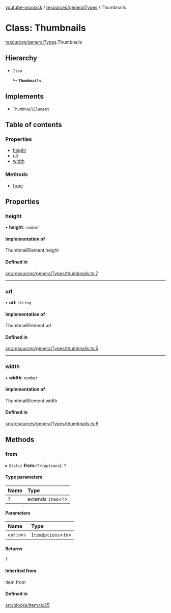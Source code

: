[youtube-moosick](../README.md) / [resources/generalTypes](../modules/resources_generalTypes.md) / Thumbnails

# Class: Thumbnails

[resources/generalTypes](../modules/resources_generalTypes.md).Thumbnails

## Hierarchy

- `Item`

  ↳ **`Thumbnails`**

## Implements

- `ThumbnailElement`

## Table of contents

### Properties

- [height](resources_generalTypes.Thumbnails.md#height)
- [url](resources_generalTypes.Thumbnails.md#url)
- [width](resources_generalTypes.Thumbnails.md#width)

### Methods

- [from](resources_generalTypes.Thumbnails.md#from)

## Properties

### height

• **height**: `number`

#### Implementation of

ThumbnailElement.height

#### Defined in

[src/resources/generalTypes/thumbnails.ts:7](https://github.com/EvasiveXkiller/youtube-moosick/blob/59c2859/src/resources/generalTypes/thumbnails.ts#L7)

___

### url

• **url**: `string`

#### Implementation of

ThumbnailElement.url

#### Defined in

[src/resources/generalTypes/thumbnails.ts:5](https://github.com/EvasiveXkiller/youtube-moosick/blob/59c2859/src/resources/generalTypes/thumbnails.ts#L5)

___

### width

• **width**: `number`

#### Implementation of

ThumbnailElement.width

#### Defined in

[src/resources/generalTypes/thumbnails.ts:6](https://github.com/EvasiveXkiller/youtube-moosick/blob/59c2859/src/resources/generalTypes/thumbnails.ts#L6)

## Methods

### from

▸ `Static` **from**<`T`\>(`options`): `T`

#### Type parameters

| Name | Type |
| :------ | :------ |
| `T` | extends `Item`<`T`\> |

#### Parameters

| Name | Type |
| :------ | :------ |
| `options` | `ItemOptions`<`fn`\> |

#### Returns

`T`

#### Inherited from

Item.from

#### Defined in

[src/blocks/item.ts:25](https://github.com/EvasiveXkiller/youtube-moosick/blob/59c2859/src/blocks/item.ts#L25)
